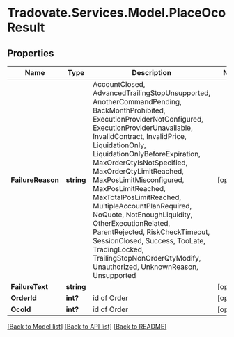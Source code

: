 # Tradovate.Services.Model.PlaceOcoResult
## Properties

Name | Type | Description | Notes
------------ | ------------- | ------------- | -------------
**FailureReason** | **string** | AccountClosed, AdvancedTrailingStopUnsupported, AnotherCommandPending, BackMonthProhibited, ExecutionProviderNotConfigured, ExecutionProviderUnavailable, InvalidContract, InvalidPrice, LiquidationOnly, LiquidationOnlyBeforeExpiration, MaxOrderQtyIsNotSpecified, MaxOrderQtyLimitReached, MaxPosLimitMisconfigured, MaxPosLimitReached, MaxTotalPosLimitReached, MultipleAccountPlanRequired, NoQuote, NotEnoughLiquidity, OtherExecutionRelated, ParentRejected, RiskCheckTimeout, SessionClosed, Success, TooLate, TradingLocked, TrailingStopNonOrderQtyModify, Unauthorized, UnknownReason, Unsupported | [optional] 
**FailureText** | **string** |  | [optional] 
**OrderId** | **int?** | id of Order | [optional] 
**OcoId** | **int?** | id of Order | [optional] 

[[Back to Model list]](../README.md#documentation-for-models) [[Back to API list]](../README.md#documentation-for-api-endpoints) [[Back to README]](../README.md)

